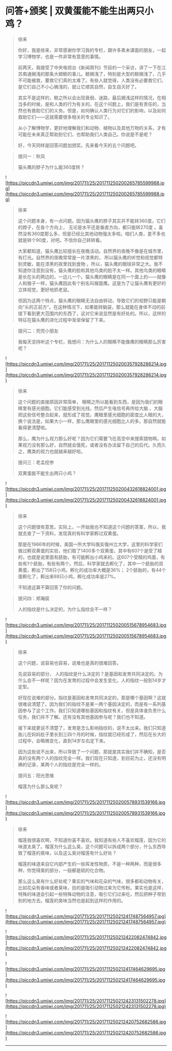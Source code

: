 # 问答+颁奖 | 双黄蛋能不能生出两只小鸡？

> 徐来
> 
> 你好，我是徐来，非常感谢你学习我的专栏，跟许多素未谋面的朋友，一起学习博物学，也是一件非常有意思的事情。
> 
> 前两天，我接受了中央电视台《新闻周刊》节目的一个采访，讲了一下在江苏南通搁浅的那条大翅鲸的事儿。鲸搁浅了，特别是大型的鲸搁浅了，几乎不可能被救，要救它们真的太难了。有些人就觉得，人类没有必要救它们，是它们自己不小心搁浅的，就让它顺其自然，自生自灭好了。
> 
> 其实不是这样的，鲸之所以会出现衰弱、迷路，最后搁浅这样的情况，在相当多的时候，是和人类的行为有关的。在这个问题上，我们是有责任的，当然也有救助它们的义务。但是，如何确认人类行为对它们的影响，以及如何救助它们——这就需要很多相关的专业知识了。
> 
> 从小了解博物学，更好地理解我们和动物、植物以及其他万物的关系，才有可能在未来真正帮助到它们，也帮助我们人类自己。你说是不是呢？
> 
> 好，今天同样是回答问题加颁奖。先来看今天的五个问题吧。    

> 提问一：秋风
> 
> 猫头鹰的脖子为什么能360度转？

![https://piccdn3.umiwi.com/img/201711/25/201711250200265785599988.jpg](https://piccdn3.umiwi.com/img/201711/25/201711250200265785599988.jpg)

> 徐来
> 
> 这个问题本身，有一点问题。因为猫头鹰的脖子其实并不能转360度。它们的脖子，在各个方向上， 无论是水平还是垂直方向，都只能转270度 。虽然没有360度那么多，但是已经比其他动物强太多啦。咱们人类，差不多也就是转个90度，对吧。不信你自己转转看。
> 
> 大家都知道，猫头鹰比较擅长在夜晚活动。自然界的夜晚不像是在城市里，有灯光。自然界的夜晚常常是一片漆黑的， 所以猫头鹰的听觉和视觉都特别灵敏，能在漆黑的夜里找到食物 。所以，猫头鹰的眼球非常之大。我不知道你注意到没有，猫头鹰的脸和其他鸟类的脸不太一样。其他鸟类的眼睛是长在头的两边的，一边儿一个。猫头鹰的眼睛是在同一个面上的——就像人和猴子一样，猫头鹰因此有个别名叫猴面鹰。这是为了让猫头鹰有更好的立体视觉，更好地抓老鼠。
> 
> 但因为这两个特点，猫头鹰的眼睛无法自由转动，导致它们的视野只能是朝向“头的正前方”。在这种情况下，如果能转脑袋，那么就能在身体不动的前提下看到更大范围内的东西了，这对它来说显然是有好处的。所以，这样的特征在猫头鹰的进化过程中渐渐保留了下来。

> 提问二：兜兜小朋友
> 
> 我每天坚持听这个专栏，我想问：为什么人的眼睛不能像鹰的眼睛那么厉害呢？

![https://piccdn3.umiwi.com/img/201711/25/201711250200357928286214.jpg](https://piccdn3.umiwi.com/img/201711/25/201711250200357928286214.jpg)

> 徐来
> 
> 这个问题的直接原因非常简单， 眼睛之所以能看到东西，是因为我们的眼睛里有感光细胞。它们能感受到光线，然后产生电信号再传给大脑 。大脑把这些信号整合起来，就形成了视觉。鹰眼里感光细胞的密度比人眼的大，换个说法是，如果大小一样，那么鹰眼里的感光细胞比人的多。那自然就能看得更清楚啦。
> 
> 那么，鹰为什么视力那么好呢？因为它们需要飞在高空中来搜索猎物啊。如果视力没有那么好，自然就会饿死，或者没有办法留下自己的后代。久而久之，鹰类的视力也就越来越好啦。

> 提问三：老孟挖参
> 
> 双黄蛋能不能生出两只小鸡？

![https://piccdn3.umiwi.com/img/201711/25/201711250200432618824001.jpg](https://piccdn3.umiwi.com/img/201711/25/201711250200432618824001.jpg)

> 徐来
> 
> 这个问题很有意思。实际上，一开始我也不知道这个问题的答案，所以，我就去查了一下资料，发现真的有科学家孵过双黄蛋。
> 
> 那是在1966年的时候，美国一所大学叫俄亥俄州立大学，这里的科学家们做过孵双黄蛋的实验，他们取了1400多个双黄蛋，其中有607个是受了精的，也就是说里面有胚胎，有可能孵出小鸡来的。这607个受精的鸡蛋，有些有1个胚胎，有些有两个。然后，科学家就去孵化了，其中一个胚胎的双黄蛋，孵出了158只小鸡，孵化的成功率大概是36%； 2个胚胎的，有44个蛋孵化了，孵出来88只小鸡，孵化成功率是27%。
> 
> 不知道这算不算回答了你的问题。

> 提问四：郑瀚宸
> 
> 人的指纹是什么决定的，为什么指纹会不一样？

![https://piccdn3.umiwi.com/img/201711/25/201711250200515678954683.jpg](https://piccdn3.umiwi.com/img/201711/25/201711250200515678954683.jpg)

> 徐来
> 
> 这个问题，说容易也容易，说难也是真的很难回答。
> 
> 先说容易的部分， 人的指纹是什么决定的？是基因和发育共同决定的。为什么会不一样呢？因为在发育的过程中会发生变化，人的指纹一般到14岁才定型。
> 
> 好现在说难的部分。指纹是基因和发育共同决定的，那是哪个基因啊？这就很难说清楚了。因为我们的指纹不是某一两个基因决定的，而是有一系列基因参与了这个工作。我们只知道哪些基因和指纹有关，但是具体谁负责什么任务，我们并不了解。还有没有其他基因参与呢？我们也不知道。
> 
> 接下来就更说不清楚了，发育是怎么影响指纹的，说不太出来。我们只知道胎儿在妈妈肚子里长到三四个月的时候，指纹就已经形成了，然后在长大的过程中，会略微变化，直到14岁左右定下来。
> 
> 因为这些说不出来，所以导致了一个问题，那就是其实我们并不确知，是否真的没有两个人的指纹完全一样。我们现在只知道，到目前为止，还没有明确的记录，某两个人的指纹是完全一样的。

> 提问五：阳光思维
> 
> 榴莲为什么那么臭呢？

![https://piccdn3.umiwi.com/img/201711/25/201711250200578931539166.jpg](https://piccdn3.umiwi.com/img/201711/25/201711250200578931539166.jpg)

> 徐来
> 
> 榴莲我很喜欢啊，不知道你喜不喜欢。我知道有些人不喜欢榴莲，因为它的味道太臭了。榴莲为什么这么臭，这个问题可以拆成两个部分，什么东西导致了榴莲的臭味，以及这么臭对榴莲有什么好处？
> 
> 榴莲的味道来自它内部产生的一些挥发性物质，不是一种两种，而是很多种，你觉得臭的部分，一般都是硫的化合物。
> 
> 那么这么臭有什么好处呢？果实的气味和花朵的气味，很多都和动物有关，比如花朵有香味或者臭味，目的是吸引动物过来为它传粉。果实也是这样，特殊的味道会引起一些特殊动物的注意，吸引它们过来吃，然后把种子带到别的地方去。榴莲的臭味当然也是起到这样的作用的。

![https://piccdn3.umiwi.com/img/201711/25/201711250212417487564957.jpg](https://piccdn3.umiwi.com/img/201711/25/201711250212417487564957.jpg)

![https://piccdn3.umiwi.com/img/201711/25/201711250212422082474842.jpg](https://piccdn3.umiwi.com/img/201711/25/201711250212422082474842.jpg)

![https://piccdn3.umiwi.com/img/201711/25/201711250212417464629695.jpg](https://piccdn3.umiwi.com/img/201711/25/201711250212417464629695.jpg)

![https://piccdn3.umiwi.com/img/201711/25/201711250212423131502278.jpg](https://piccdn3.umiwi.com/img/201711/25/201711250212423131502278.jpg)

![https://piccdn3.umiwi.com/img/201711/25/201711250212420752682586.jpg](https://piccdn3.umiwi.com/img/201711/25/201711250212420752682586.jpg)

---
